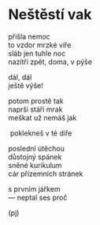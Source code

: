 Neštěstí vak
============
  
přišla nemoc  
to vzdor mrzké víře  
sláb jen tuhle noc  
nazítří zpět, doma, v pýše  

dál, dál  
ještě výše!  

potom prostě tak  
naprší stáří mrak  
meškat už nemáš jak  

&nbsp;poklekneš v té díře  
  
poslední útěchou  
důstojný spánek  
sněné kurikulum  
cár přízemních stránek  
  
s prvním jářkem  
— neptal ses proč  
  
(pj)  
  
